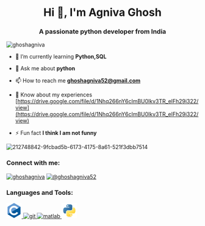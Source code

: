 <h1 align="center">Hi 👋, I'm Agniva Ghosh</h1>
<h3 align="center">A passionate python developer from India</h3>

<p align="left"> <img src="https://komarev.com/ghpvc/?username=ghoshagniva&label=Profile%20views&color=0e75b6&style=flat" alt="ghoshagniva" /> </p>

- 🌱 I’m currently learning **Python,SQL**

- 💬 Ask me about **python**

- 📫 How to reach me **ghoshagniva52@gmail.com**

- 📄 Know about my experiences [https://drive.google.com/file/d/1Nhq266nY6clmBU0lkv3TR_elFh29i322/view](https://drive.google.com/file/d/1Nhq266nY6clmBU0lkv3TR_elFh29i322/view)

- ⚡ Fun fact **I think I am not funny**

![212748842-9fcbad5b-6173-4175-8a61-521f3dbb7514](https://github.com/GhoshAgniva/GhoshAgniva/assets/130777118/ac65f0a7-b96a-4dff-bb72-8309e1038ce3)

<h3 align="left">Connect with me:</h3>
<p align="left">
<a href="https://linkedin.com/in/ghoshagniva" target="blank"><img align="center" src="https://raw.githubusercontent.com/rahuldkjain/github-profile-readme-generator/master/src/images/icons/Social/linked-in-alt.svg" alt="ghoshagniva" height="30" width="40" /></a>
<a href="https://www.hackerrank.com/@ghoshagniva52" target="blank"><img align="center" src="https://raw.githubusercontent.com/rahuldkjain/github-profile-readme-generator/master/src/images/icons/Social/hackerrank.svg" alt="@ghoshagniva52" height="30" width="40" /></a>
</p>

<h3 align="left">Languages and Tools:</h3>
<p align="left"> <a href="https://www.cprogramming.com/" target="_blank" rel="noreferrer"> <img src="https://raw.githubusercontent.com/devicons/devicon/master/icons/c/c-original.svg" alt="c" width="40" height="40"/> </a> <a href="https://git-scm.com/" target="_blank" rel="noreferrer"> <img src="https://www.vectorlogo.zone/logos/git-scm/git-scm-icon.svg" alt="git" width="40" height="40"/> </a> <a href="https://www.mathworks.com/" target="_blank" rel="noreferrer"> <img src="https://upload.wikimedia.org/wikipedia/commons/2/21/Matlab_Logo.png" alt="matlab" width="40" height="40"/> </a> <a href="https://www.python.org" target="_blank" rel="noreferrer"> <img src="https://raw.githubusercontent.com/devicons/devicon/master/icons/python/python-original.svg" alt="python" width="40" height="40"/> </a> </p>
